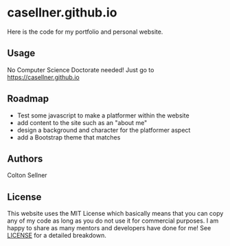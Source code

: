 # casellner.github.io
Here is the code for my portfolio and personal website.

## Usage
No Computer Science Doctorate needed! Just go to https://casellner.github.io

## Roadmap
- Test some javascript to make a platformer within the website
- add content to the site such as an "about me"
- design a background and character for the platformer aspect
- add a Bootstrap theme that matches

## Authors
Colton Sellner

## License
This website uses the MIT License which basically means that you can copy any of my code as long as you do not use it for commercial purposes. I am happy to share as many mentors and developers have done for me!
See [LICENSE](docs/LICENSE) for a detailed breakdown.
